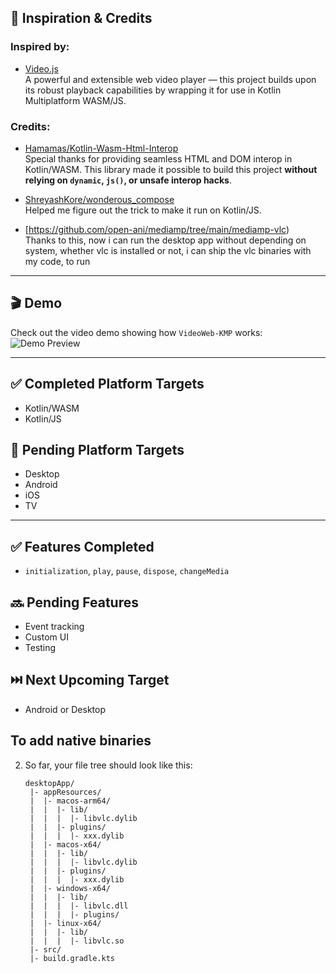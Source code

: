 ## 🙌 Inspiration & Credits

### Inspired by:
- [Video.js](https://github.com/videojs/video.js)  
  A powerful and extensible web video player — this project builds upon its robust playback capabilities by wrapping it for use in Kotlin Multiplatform WASM/JS.

### Credits:
- [Hamamas/Kotlin-Wasm-Html-Interop](https://github.com/Hamamas/Kotlin-Wasm-Html-Interop)  
  Special thanks for providing seamless HTML and DOM interop in Kotlin/WASM. This library made it possible to build this project **without relying on `dynamic`, `js()`, or unsafe interop hacks**.

- [ShreyashKore/wonderous_compose](https://github.com/ShreyashKore/wonderous_compose)  
  Helped me figure out the trick to make it run on Kotlin/JS.

- [https://github.com/open-ani/mediamp/tree/main/mediamp-vlc)  
  Thanks to this, now i can run the desktop app without depending on system, whether vlc is installed or not, i
   can ship the vlc binaries with my code, to run

---

## 🎬 Demo

Check out the video demo showing how `VideoWeb-KMP` works:  
![Demo Preview](./others/demo/demo.gif)

---

## ✅ Completed Platform Targets
- Kotlin/WASM
- Kotlin/JS

## 🚧 Pending Platform Targets
- Desktop
- Android
- iOS
- TV
---

## ✅ Features Completed
- `initialization`, `play`, `pause`, `dispose`, `changeMedia`

## 🔜 Pending Features
- Event tracking
- Custom UI
- Testing

## ⏭️ Next Upcoming Target
- Android or Desktop


## To add native binaries
2. So far, your file tree should look like this:
   ```
   desktopApp/
    |- appResources/
    |  |- macos-arm64/
    |  |  |- lib/
    |  |  |  |- libvlc.dylib
    |  |  |- plugins/
    |  |  |  |- xxx.dylib
    |  |- macos-x64/
    |  |  |- lib/
    |  |  |  |- libvlc.dylib
    |  |  |- plugins/
    |  |  |  |- xxx.dylib
    |  |- windows-x64/
    |  |  |- lib/
    |  |  |  |- libvlc.dll
    |  |  |  |- plugins/
    |  |- linux-x64/
    |  |  |- lib/
    |  |  |  |- libvlc.so
    |- src/
    |- build.gradle.kts
   ```
